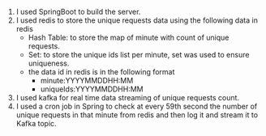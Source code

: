 1. I used SpringBoot to build the server.
2. I used redis to store the unique requests data using the following data in redis
    - Hash Table: to store the map of minute with count of unique requests.
    - Set: to store the unique ids list per minute, set was used to ensure uniqueness.
    - the data id in redis is in the following format
      - minute:YYYYMMDDHH:MM
      - uniqueIds:YYYYMMDDHH:MM
3. I used kafka for real time data streaming of unique requests count.
4. I used a cron job in Spring to check at every 59th second the number of unique requests in that minute from redis and then log it and stream it to Kafka topic.